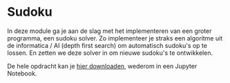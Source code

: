 # Sudoku
In deze module ga je aan de slag met het implementeren van een groter programma, een sudoku solver. Zo implementeer je straks een algoritme uit de informatica / AI (depth first search) om automatisch sudoku's op te lossen. En zetten we deze solver in om nieuwe sudoku's te ontwikkelen.

De hele opdracht kan je [hier downloaden](https://github.com/Jelleas/climate/archive/master.zip), wederom in een Jupyter Notebook.
